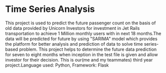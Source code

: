 # Time Series Analysis
 This project is used to predict the future passenger count on the basis of old data provided by Unicorn Investors for investment in Jet Rails transportation to achieve 1 Million monthly users with in next 18 months.The data will be predicted for future by using "SARIMA" model which provides the platform for better analysis and prediction of data to solve time series-based problem. This project helps to determine the future data prediction for seven to eight months when inception in the test file is given and allow investor for their decision. This is our(me and my teammates) third year project.Language used: Python, Framework: Flask
